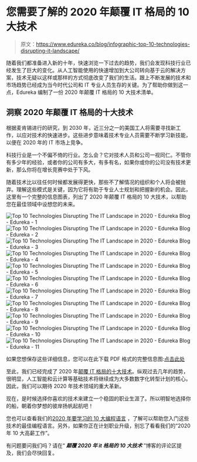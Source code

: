 # 您需要了解的 2020 年颠覆 IT 格局的 10 大技术

> 原文：<https://www.edureka.co/blog/infographic-top-10-technologies-disrupting-it-landscape/>

随着我们都准备进入新的十年，快速浏览一下过去的趋势，我们会发现科技行业已经发生了巨大的变化。从人工智能使用的快速增加到大公司转向基于云的解决方案，技术无疑以这样或那样的方式彻底改变了我们的生活。跟上不断发展的技术和市场趋势已经成为当今时代公司和 IT 专业人员生存的关键。为了帮助你做到这一点，Edureka 编制了一份 2020 年颠覆 IT 格局的 10 大技术清单。

## **洞察 2020 年颠覆 IT 格局的十大技术**

根据麦肯锡进行的研究，到 2030 年，近三分之一的美国工人将需要寻找新工作，以应对技术的快速进步。这些进步意味着技术专业人员需要不断学习新技能，以便在 2020 年的 IT 市场上竞争。

科技行业是一个不偏不倚的行业。怎么会？它对技术人员和公司一视同仁。不管你有多少年的经验，或者你的公司有多大，有多有名，如果你或你的公司没有技术更新，那么你将在增长竞赛中处于下风。

随着技术比以往任何时候都发展得更快，那些不了解情况的组织和个人将会被抛弃。理解这些模式是关键，因为它将有助于专业人士规划和把握新的机会。因此，这里有一个完整的信息图表，列出了 2020 年颠覆 IT 格局的 10 大技术，以帮助您在最佳领域中设想您的未来。

![Top 10 Technologies Disrupting The IT Landscape in 2020 - Edureka Blog - Edureka - 1](img/ea5eacf9ca99c68c31ecf924d9cf8f23.png)![Top 10 Technologies Disrupting The IT Landscape in 2020 - Edureka Blog - Edureka - 2](img/1c3d0218dba81254111acf1cdfb7ec9b.png)![Top 10 Technologies Disrupting The IT Landscape in 2020 - Edureka Blog - Edureka - 3](img/ab9d3435a0b52b092339a6f5fc5f64ae.png)![Top 10 Technologies Disrupting The IT Landscape in 2020 - Edureka Blog - Edureka - 4](img/e39a2c4bc2a83c60c2b18f8006e87e5a.png)![Top 10 Technologies Disrupting The IT Landscape in 2020 - Edureka Blog - Edureka - 5](img/279e3fb0da1f694394239db8b89f8d3f.png)![Top 10 Technologies Disrupting The IT Landscape in 2020 - Edureka Blog - Edureka - 6](img/4565d26f2bea0c716b5394a273d01428.png)![Top 10 Technologies Disrupting The IT Landscape in 2020 - Edureka Blog - Edureka - 7](img/4c11eea9957a28509562a600d0e91d33.png)![Top 10 Technologies Disrupting The IT Landscape in 2020 - Edureka Blog - Edureka - 8](img/47c47a682308b1e2cfb3130d82fe9e00.png)![Top 10 Technologies Disrupting The IT Landscape in 2020 - Edureka Blog - Edureka - 9](img/275984efa6816510a495f5ac9a9ca3fa.png)![Top 10 Technologies Disrupting The IT Landscape in 2020 - Edureka Blog - Edureka - 10](img/a388604fdb0591355ca60671dbb51b70.png)![Top 10 Technologies Disrupting The IT Landscape in 2020 - Edureka Blog - Edureka - 11](img/fc1288cdd38af4841dee10ab47323313.png)

如果您想保存这些详细信息，您可以在此下载 PDF 格式的完整信息图:[点击此处](http://bit.ly/2PZKWCH)

至此，我们已经完成了 2020 年[颠覆 IT 格局的十大技术](https://www.youtube.com/watch?v=unLJl0Ge5ao)。纵观过去几年的趋势，很明显，人工智能和云计算等基础技术将继续成为大多数数字化转型计划的核心。因此，我们可以期待 2020 年技术领域的重大革新。

现在，是时候选择你喜欢的技术来建立一个稳固的职业生涯了。所以明智地选择你的船，朝着你梦想的彼岸扬帆起航吧！

您也可以查看我们的[2020 年要学习的 10 大编程语言](https://www.edureka.co/blog/top-10-programming-languages-infographic/) ，了解可以帮助您入门这些技术的最佳编程语言。另外，如果你正在计划职业升级，别忘了看看我们的“2020 年 10 大高薪工作”。

有问题要问我们吗？请在“ ***颠覆 2020 年 it 格局的 10 大技术*** ”博客的评论区提及，我们会尽快回复。